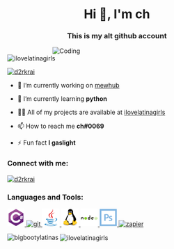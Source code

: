 <h1 align="center">Hi 👋, I'm ch</h1>
<h3 align="center">This is my alt github account</h3>
<img align="right" alt="Coding" width="400" src="https://cdn.discordapp.com/attachments/503587967709741219/1017969477381537834/mew-pokemon.gif">


<p align="left"> <img src="https://komarev.com/ghpvc/?username=ilovelatinagirls&label=Profile%20views&color=0e75b6&style=flat" alt="ilovelatinagirls" /> </p>

<p align="left"> <a href="https://twitter.com/d2rkrai" target="blank"><img src="https://img.shields.io/twitter/follow/d2rkrai?logo=twitter&style=for-the-badge" alt="d2rkrai" /></a> </p>

- 🔭 I’m currently working on [mewhub](https://discord.gg/r4BEmq2VX6)

- 🌱 I’m currently learning **python**

- 👨‍💻 All of my projects are available at [ilovelatinagirls](ilovelatinagirls)

- 📫 How to reach me **ch#0069**

- ⚡ Fun fact **I gaslight**

<h3 align="left">Connect with me:</h3>
<p align="left">
<a href="https://twitter.com/d2rkrai" target="blank"><img align="center" src="https://raw.githubusercontent.com/rahuldkjain/github-profile-readme-generator/master/src/images/icons/Social/twitter.svg" alt="d2rkrai" height="30" width="40" /></a>
</p>

<h3 align="left">Languages and Tools:</h3>
<p align="left"> <a href="https://www.w3schools.com/cs/" target="_blank" rel="noreferrer"> <img src="https://raw.githubusercontent.com/devicons/devicon/master/icons/csharp/csharp-original.svg" alt="csharp" width="40" height="40"/> </a> <a href="https://git-scm.com/" target="_blank" rel="noreferrer"> <img src="https://www.vectorlogo.zone/logos/git-scm/git-scm-icon.svg" alt="git" width="40" height="40"/> </a> <a href="https://www.java.com" target="_blank" rel="noreferrer"> <img src="https://raw.githubusercontent.com/devicons/devicon/master/icons/java/java-original.svg" alt="java" width="40" height="40"/> </a> <a href="https://www.linux.org/" target="_blank" rel="noreferrer"> <img src="https://raw.githubusercontent.com/devicons/devicon/master/icons/linux/linux-original.svg" alt="linux" width="40" height="40"/> </a> <a href="https://nodejs.org" target="_blank" rel="noreferrer"> <img src="https://raw.githubusercontent.com/devicons/devicon/master/icons/nodejs/nodejs-original-wordmark.svg" alt="nodejs" width="40" height="40"/> </a> <a href="https://www.photoshop.com/en" target="_blank" rel="noreferrer"> <img src="https://raw.githubusercontent.com/devicons/devicon/master/icons/photoshop/photoshop-line.svg" alt="photoshop" width="40" height="40"/> </a> <a href="https://zapier.com" target="_blank" rel="noreferrer"> <img src="https://www.vectorlogo.zone/logos/zapier/zapier-icon.svg" alt="zapier" width="40" height="40"/> </a> </p>

<p><img align="left" src="https://github-readme-stats.vercel.app/api/top-langs?username=ilovelatinagirls&show_icons=true&locale=en&layout=compact&theme=tokyonight" alt="bigbootylatinas" /></p>

<p>&nbsp;<img align="center" src="https://github-readme-stats.vercel.app/api?username=ilovelatinagirls&show_icons=true&locale=en&theme=tokyonight" alt="ilovelatinagirls" /></p>
